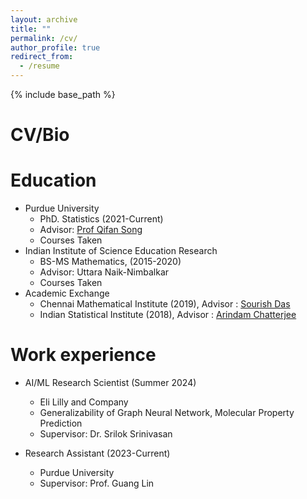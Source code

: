 ```yaml
---
layout: archive
title: ""
permalink: /cv/
author_profile: true
redirect_from:
  - /resume
---
```


{% include base_path %}
# <i class="fa fa-fw fa-briefcase "></i> CV/Bio

Education
======
* Purdue University
  * PhD. Statistics (2021-Current)
  * Advisor: [Prof Qifan Song](https://www.stat.purdue.edu/people/faculty/qfsong.html)
  * Courses Taken
* Indian Institute of Science Education Research
  * BS-MS Mathematics, (2015-2020)
  * Advisor:  Uttara Naik-Nimbalkar
  * Courses Taken
* Academic Exchange
  * Chennai Mathematical Institute (2019), Advisor : [Sourish Das](https://www.cmi.ac.in/~sourish/index.html) 
  * Indian Statistical Institute (2018), Advisor : [Arindam Chatterjee](https://isi.irins.org/profile/122632)

Work experience
======
* AI/ML Research Scientist (Summer 2024)
  * Eli Lilly and Company
  * Generalizability of Graph Neural Network, Molecular Property Prediction 
  * Supervisor: Dr. Srilok Srinivasan

* Research Assistant (2023-Current)
  * Purdue University
  * Supervisor: Prof. Guang Lin


